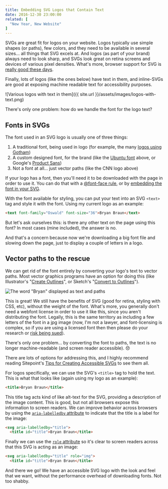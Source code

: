 ```yaml
---
title: Embedding SVG Logos that Contain Text
date: 2016-12-30 23:00:00
related: [
  "New Year, New Website"
]
---
```


SVGs are great fit for logos on your website. Logos typically use simple shapes (or paths), few colors, and they need to be available in several sizes... all things that SVG excels at. And logos (as part of your brand) always need to look sharp, and SVGs look great on retina screens and devices of various pixel densities. What's more, browser support for SVG is [really good these days](http://caniuse.com/#feat=svg).

Finally, lots of logos (like the ones below) have text in them, and inline-SVGs are good at exposing machine readable text for accessibility purposes.

![Various logos with text in them]({{ site.url }}/assets/images/logos-with-text.png)

There's only one problem: how do we handle the font for the logo text?

## Fonts in SVGs

The font used in an SVG logo is usually one of three things:

1. A traditional font, being used in logo (for example, the many [logos using Gotham](http://gothamlogos.tumblr.com/))
2. A custom designed font, for the brand (like the [Ubuntu font](http://font.ubuntu.com/) above, or Google's [Product Sans](http://thenextweb.com/google/2015/09/01/google-created-an-entirely-new-typeface-for-its-snappy-logo-redesign/))
3. Not a font at all... just vector paths (like the CNN logo above)

If your logo has a font, then you'll need it to be downloaded with the page in order to use it. You can do that with a [@font-face rule](https://css-tricks.com/snippets/css/using-font-face/), or by [embedding the font in your SVG](http://nimbupani.com/about-fonts-in-svg.html).

With the font available for styling, you can put your text into an SVG `<text>` tag and style it with the font. Using my current logo as an example:

```html
<text font-family="Oswald" font-size="36">Bryan Braun</text>
```

But let's ask ourselves this: is there any other text on the page using this font? In most cases (mine included), the answer is no.

And that's a concern because now we're downloading a big font file and slowing down the page, just to display a couple of letters in a logo.

## Vector paths to the rescue

We can get rid of the font entirely by converting your logo's text to vector paths. Most vector graphics programs have an option for doing this (like Illustrator's "[Create Outlines](http://www.dummies.com/software/adobe/illustrator/how-to-outline-text-in-illustrator-cc/)", or Sketch's "[Convert to Outlines](https://www.sketchapp.com/learn/documentation/text/convert-to-outlines/)").

![The word "Bryan" displayed as text and paths]({{site.url}}/assets/images/text-to-paths.png)

This is great! We still have the benefits of SVG (good for retina, styling with CSS, etc), without the weight of the font. What's more, you generally don't need a webfont license in order to use it like this, since you aren't distributing the font. Legally, this is the same territory as including a few letters of the font in a jpg image (now, I'm not a lawyer, and font-licensing is complex, so if you are using a licensed font then then please do your research or [risk being sued](http://www.hollywoodreporter.com/thr-esq/nbcu-sued-harry-potter-font-theft-lawsuit-351823)).

There's only one problem... by converting the font to paths, the text is no longer machine-readable (and screen reader accessible). 😞

There are lots of options for addressing this, and I highly recommend reading Sitepoint's [Tips for Creating Accessible SVGs](https://www.sitepoint.com/tips-accessible-svg/) to see them all.

For logos specifically, we can use the SVG's `<title>` tag to hold the text. This is what that looks like (again using my logo as an example):

```html
<title>Bryan Braun</title>
```

This title tag acts kind of like alt-text for the SVG, providing a description of the image content. This is good, but not all browsers expose this information to screen readers. We can improve behavior across browsers by using the [`aria-labelledby` attribute](https://developer.mozilla.org/en-US/docs/Web/Accessibility/ARIA/ARIA_Techniques/Using_the_aria-labelledby_attribute) to indicate that the title is a label for the image:

```html
<svg aria-labelledby="title">
  <title id="title">Bryan Braun</title>
```

Finally we can use the [`role` attribute](https://developer.mozilla.org/en-US/docs/Web/Accessibility/ARIA/ARIA_Techniques) so it's clear to screen readers across that this SVG is acting as an image:

```html
<svg aria-labelledby="title" role="img">
  <title id="title">Bryan Braun</title>
```

And there we go! We have an accessible SVG logo with the look and feel that we want, without the performance overhead of downloading fonts. Not too shabby.
